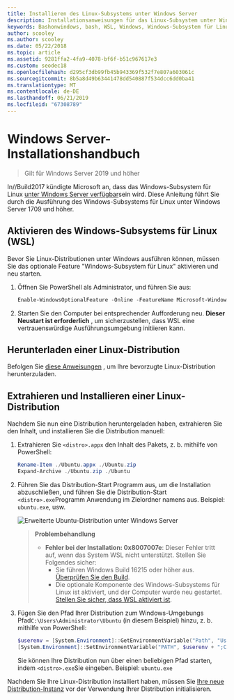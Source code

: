 ```yaml
---
title: Installieren des Linux-Subsystems unter Windows Server
description: Installationsanweisungen für das Linux-Subsystem unter Windows Server.
keywords: Bashonwindows, bash, WSL, Windows, Windows-Subsystem für Linux, windowssubsystem, Ubuntu, Windows Server
author: scooley
ms.author: scooley
ms.date: 05/22/2018
ms.topic: article
ms.assetid: 9281ffa2-4fa9-4078-bf6f-b51c967617e3
ms.custom: seodec18
ms.openlocfilehash: d295cf3db99fb45b943369f532f7e807a603061c
ms.sourcegitcommit: 8b5a8d49b63441478dd540887f534dcc6dd0ba41
ms.translationtype: MT
ms.contentlocale: de-DE
ms.lasthandoff: 06/21/2019
ms.locfileid: "67308789"
---
```

# <a name="windows-server-installation-guide"></a>Windows Server-Installationshandbuch

> Gilt für Windows Server 2019 und höher

In//Build2017 kündigte Microsoft an, dass das Windows-Subsystem für Linux [unter Windows Server verfügbar](https://blogs.technet.microsoft.com/hybridcloud/2017/05/10/windows-server-for-developers-news-from-microsoft-build-2017/)sein wird.  Diese Anleitung führt Sie durch die Ausführung des Windows-Subsystems für Linux unter Windows Server 1709 und höher.

## <a name="enable-the-windows-subsystem-for-linux-wsl"></a>Aktivieren des Windows-Subsystems für Linux (WSL)

Bevor Sie Linux-Distributionen unter Windows ausführen können, müssen Sie das optionale Feature "Windows-Subsystem für Linux" aktivieren und neu starten.

1. Öffnen Sie PowerShell als Administrator, und führen Sie aus:
    ```powershell
    Enable-WindowsOptionalFeature -Online -FeatureName Microsoft-Windows-Subsystem-Linux
    ```

2. Starten Sie den Computer bei entsprechender Aufforderung neu. **Dieser Neustart ist erforderlich** , um sicherzustellen, dass WSL eine vertrauenswürdige Ausführungsumgebung initiieren kann.

## <a name="download-a-linux-distro"></a>Herunterladen einer Linux-Distribution

Befolgen Sie [diese Anweisungen](install-manual.md) , um Ihre bevorzugte Linux-Distribution herunterzuladen.

## <a name="extract-and-install-a-linux-distro"></a>Extrahieren und Installieren einer Linux-Distribution
Nachdem Sie nun eine Distribution heruntergeladen haben, extrahieren Sie den Inhalt, und installieren Sie die Distribution manuell:

1. Extrahieren Sie `<distro>.appx` den Inhalt des Pakets, z. b. mithilfe von PowerShell:

    ```powershell
    Rename-Item ./Ubuntu.appx ./Ubuntu.zip
    Expand-Archive ./Ubuntu.zip ./Ubuntu
    ```

2. Führen Sie das Distribution-Start Programm aus, um die Installation abzuschließen, und führen Sie die Distribution-Start `<distro>.exe`Programm Anwendung im Zielordner namens aus. Beispiel: `ubuntu.exe`, usw.

    ![Erweiterte Ubuntu-Distribution unter Windows Server](media/server-appx-expand.png)

    > **Problembehandlung**
    > * **Fehler bei der Installation: 0x8007007e**: Dieser Fehler tritt auf, wenn das System WSL nicht unterstützt. Stellen Sie Folgendes sicher:
    >   * Sie führen Windows Build 16215 oder höher aus. [Überprüfen Sie den Build](troubleshooting.md#check-your-build-number).
    >   * Die optionale Komponente des Windows-Subsystems für Linux ist aktiviert, und der Computer wurde neu gestartet.  [Stellen Sie sicher, dass WSL aktiviert ist](troubleshooting.md#confirm-wsl-is-enabled).
    
3. Fügen Sie den Pfad Ihrer Distribution zum Windows-Umgebungs Pfad`C:\Users\Administrator\Ubuntu` (in diesem Beispiel) hinzu, z. b. mithilfe von PowerShell:
        
    ```powershell
    $userenv = [System.Environment]::GetEnvironmentVariable("Path", "User")
    [System.Environment]::SetEnvironmentVariable("PATH", $userenv + ";C:\Users\Administrator\Ubuntu", "User")
    ```
    Sie können Ihre Distribution nun über einen beliebigen Pfad starten, indem `<distro>.exe`Sie eingeben. Beispiel: `ubuntu.exe`

Nachdem Sie Ihre Linux-Distribution installiert haben, müssen Sie [Ihre neue Distribution-Instanz](initialize-distro.md) vor der Verwendung Ihrer Distribution initialisieren.
